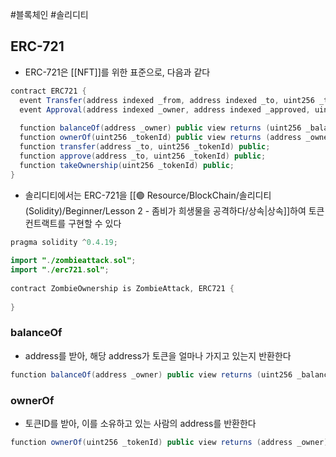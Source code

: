 ---
---

#블록체인 #솔리디티 
## ERC-721
+ ERC-721은 [[NFT]]를 위한 표준으로, 다음과 같다
```Java
contract ERC721 {  
  event Transfer(address indexed _from, address indexed _to, uint256 _tokenId);  
  event Approval(address indexed _owner, address indexed _approved, uint256 _tokenId);  
  
  function balanceOf(address _owner) public view returns (uint256 _balance);  
  function ownerOf(uint256 _tokenId) public view returns (address _owner);  
  function transfer(address _to, uint256 _tokenId) public;  
  function approve(address _to, uint256 _tokenId) public;  
  function takeOwnership(uint256 _tokenId) public;  
}
```

+ 솔리디티에서는 ERC-721을 [[🟢 Resource/BlockChain/솔리디티(Solidity)/Beginner/Lesson 2 - 좀비가 희생물을 공격하다/상속|상속]]하여 토큰 컨트랙트를 구현할 수 있다
```Java
pragma solidity ^0.4.19;  
  
import "./zombieattack.sol";  
import "./erc721.sol";  
  
contract ZombieOwnership is ZombieAttack, ERC721 {  
  
}
```

### balanceOf
+ address를 받아, 해당 address가 토큰을 얼마나 가지고 있는지 반환한다
```Java
function balanceOf(address _owner) public view returns (uint256 _balance);
```

### ownerOf
+ 토큰ID를 받아, 이를 소유하고 있는 사람의 address를 반환한다
```Java
function ownerOf(uint256 _tokenId) public view returns (address _owner);
```